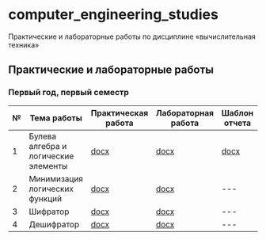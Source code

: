 # computer_engineering_studies

Практические и лабораторные работы по дисциплине «вычислительная техника»

## Практические и лабораторные работы

### Первый год, первый семестр

| № | Тема работы                          | Практическая работа  | Лабораторная работа | Шаблон отчета | Разборы |
|---|--------------------------------------|----------------------|---------------------|---------------| ------- |
| 1 | Булева алгебра и логические элементы | [docx](practical_works/year_1/semester_1/practice_1/task.docx) | [docx](laboratory_works/year_1/semester_1/laboratory_1/task.docx) | [docx](practical_works/year_1/semester_1/practice_1/report_template.docx) | [1](https://youtu.be/CpWOhE7cmho), [2](https://youtu.be/4_nyt_UdJZs) |
| 2 | Минимизация логических функций | [docx](practical_works/year_1/semester_1/practice_2/task.docx) | [docx](laboratory_works/year_1/semester_1/laboratory_2/task.docx) | --- | [1](https://youtu.be/kSehcJJ9aS4), [2](https://youtu.be/tdj_8bEGNZ8), [3](https://youtu.be/XGxO40lJVJE) |
| 3 | Шифратор | [docx](practical_works/year_1/semester_1/practice_3/task.docx) | [docx](laboratory_works/year_1/semester_1/laboratory_3/task.docx) | --- | [1](https://youtu.be/PBGG88VsRCA), [2](https://youtu.be/0in_LgoW7yk) |
| 4 | Дешифратор | [docx](practical_works/year_1/semester_1/practice_4/task.docx) | [docx](laboratory_works/year_1/semester_1/laboratory_4/task.docx) | --- | [1](https://youtu.be/PBGG88VsRCA), [2](https://youtu.be/0in_LgoW7yk) |
